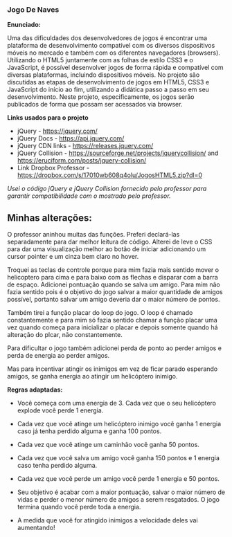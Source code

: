 ### Jogo De Naves

**Enunciado:**

Uma das dificuldades dos desenvolvedores de jogos é encontrar uma plataforma de desenvolvimento compatível com os diversos dispositivos móveis no mercado e também com os diferentes navegadores (browsers). Utilizando o HTML5 juntamente com as folhas de estilo CSS3 e o JavaScript, é possível desenvolver jogos de forma rápida e compatível com diversas plataformas, incluindo dispositivos móveis. No projeto são discutidas as etapas de desenvolvimento de jogos em HTML5, CSS3 e JavaScript do início ao fim, utilizando a didática passo a passo em seu desenvolvimento. Neste projeto, especificamente, os jogos serão publicados de forma que possam ser acessados via browser.

**Links usados para o projeto**
- jQuery - https://jquery.com/
- jQuery Docs - https://api.jquery.com/
- jQuery CDN links - https://releases.jquery.com/
- jQuery Collision - https://sourceforge.net/projects/jquerycollision/ and https://eruciform.com/posts/jquery-collision/
- Link Dropbox Professor -https://dropbox.com/s/17010wb608q4olu/JogosHTML5.zip?dl=0

_Usei o código jQuery e jQuery Collision fornecido pelo professor para garantir compatibilidade com o mostrado pelo professor._


## Minhas alterações:
 O professor aninhou muitas das funções. Preferi declará-las separadamente para dar melhor leitura de código.
Alterei de leve o CSS para dar uma visualização melhor ao botão de iniciar adicionando um cursor pointer e um cinza bem claro no hover.

Troquei as teclas de controle porque para mim fazia mais sentido mover o helicoptero para cima e para baixo com as flechas e disparar com a barra de espaço.
Adicionei pontuação quando se salva um amigo. Para mim não fazia sentido pois é o objetivo do jogo salvar a maior quantidade de amigos possível, portanto salvar um amigo deveria dar o maior número de pontos.

Também tirei a função placar do loop do jogo. O loop é chamado constantemente e para mim só fazia sentido chamar a função placar uma vez quando começa para inicializar o placar e depois somente quando há alteração do plcar, não constantemente.

Para dificultar o jogo também adicionei perda de ponto ao perder amigos e perda de energia ao perder amigos.

Mas para incentivar atingir os inimigos em vez de ficar parado esperando amigos, se ganha energia ao atingir um helicóptero inimigo.


**Regras adaptadas:**

- Você começa com uma energia de 3.
Cada vez que o seu helicóptero explode você perde 1 energia.

- Cada vez que você atinge um helicóptero inimigo você ganha 1 energia caso já tenha perdido alguma e ganha 100 pontos.

- Cada vez que você atinge um caminhão você ganha 50 pontos.

- Cada vez que você salva um amigo você ganha 150 pontos e 1 energia caso tenha perdido alguma.

- Cada vez que você perde um amigo você perde 1 energia e 50 pontos.

- Seu objetivo é acabar com a maior pontuação, salvar o maior número de vidas e perder o menor número de amigos a serem resgatados. O jogo termina quando você perde toda a energia.

- A medida que você for atingido inimigos a velocidade deles vai aumentando!


